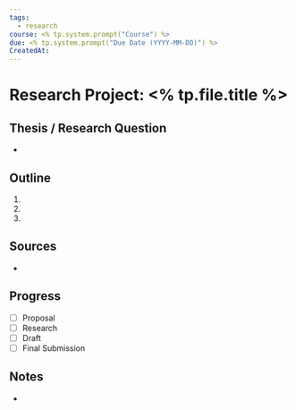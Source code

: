 ```yaml
---
tags:
  - research
course: <% tp.system.prompt("Course") %>
due: <% tp.system.prompt("Due Date (YYYY-MM-DD)") %>
CreatedAt:
---
```


# Research Project: <% tp.file.title %>

## Thesis / Research Question
- 

## Outline
1. 
2. 
3. 

## Sources
- 

## Progress
- [ ] Proposal
- [ ] Research
- [ ] Draft
- [ ] Final Submission

## Notes
- 
